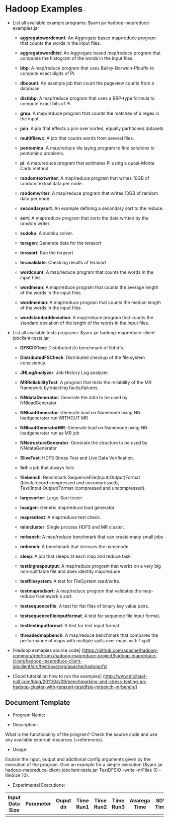 # Hadoop Examples

* List all available example programs: $yarn jar hadoop-mapreduce-examples.jar
  * __aggregatewordcount__: An Aggregate based map/reduce program that counts the words in the input files.
  
  * __aggregatewordhist__: An Aggregate based map/reduce program that computes the histogram of the words in the input files.
  
  * __bbp__: A map/reduce program that uses Bailey-Borwein-Plouffe to compute exact digits of Pi.

  * __dbcount__: An example job that count the pageview counts from a database.

  * __distbbp__: A map/reduce program that uses a BBP-type formula to compute exact bits of Pi.

  * __grep__: A map/reduce program that counts the matches of a regex in the input.

  * __join__: A job that effects a join over sorted, equally partitioned datasets
  
  * __multifilewc__: A job that counts words from several files.
  
  * __pentomino__: A map/reduce tile laying program to find solutions to pentomino problems.
  
  * __pi__: A map/reduce program that estimates Pi using a quasi-Monte Carlo method.
  
  * __randomtextwriter__: A map/reduce program that writes 10GB of random textual data per node.
  
  * __randomwriter__: A map/reduce program that writes 10GB of random data per node.
  
  * __secondarysort__: An example defining a secondary sort to the reduce.
  
  * __sort__: A map/reduce program that sorts the data written by the random writer.
  
  * __sudoku__: A sudoku solver.
  
  * __teragen__: Generate data for the terasort
  
  * __terasort__: Run the terasort
  
  * __teravalidate__: Checking results of terasort
  
  * __wordcount__: A map/reduce program that counts the words in the input files.
  
  * __wordmean__: A map/reduce program that counts the average length of the words in the input files.
  
  * __wordmedian__: A map/reduce program that counts the median length of the words in the input files.
  
  * __wordstandarddeviation__: A map/reduce program that counts the standard deviation of the length of the words in the input files.

* List all available tests programs: $yarn jar hadoop-mapreduce-client-jobclient-tests.jar

  * __DFSCIOTest__: Distributed i/o benchmark of libhdfs.

  * __DistributedFSCheck__: Distributed checkup of the file system consistency.

  * __JHLogAnalyzer__: Job History Log analyzer.

  * __MRReliabilityTest__: A program that tests the reliability of the MR framework by injecting faults/failures.
  
  * __NNdataGenerator__: Generate the data to be used by NNloadGenerator
  
  * __NNloadGenerator__: Generate load on Namenode using NN loadgenerator run WITHOUT MR
  
  * __NNloadGeneratorMR__: Generate load on Namenode using NN loadgenerator run as MR job
  
  * __NNstructureGenerator__: Generate the structure to be used by NNdataGenerator
  
  * __SliveTest__: HDFS Stress Test and Live Data Verification.
  
  * __fail__: a job that always fails
  
  * __filebench__: Benchmark SequenceFile(Input|Output)Format (block,record compressed and uncompressed), Text(Input|Output)Format (compressed and uncompressed).
  
  * __largesorter__: Large-Sort tester

  * __loadgen__: Generic map/reduce load generator
  
  * __mapredtest__: A map/reduce test check.
  
  * __minicluster__: Single process HDFS and MR cluster.
  
  * __mrbench__: A map/reduce benchmark that can create many small jobs
  
  * __nnbench__: A benchmark that stresses the namenode.
  
  * __sleep__: A job that sleeps at each map and reduce task.
	
  * __testbigmapoutput__: A map/reduce program that works on a very big non-splittable file and does identity map/reduce
  
  * __testfilesystem__: A test for FileSystem read/write.
  
  * __testmapredsort__: A map/reduce program that validates the map-reduce framework's sort.
  
  * __testsequencefile__: A test for flat files of binary key value pairs.	 
  
  * __testsequencefileinputformat__: A test for sequence file input format.

  * __testtextinputformat__: A test for text input format.
  
  * __threadedmapbench__: A map/reduce benchmark that compares the performance of maps with multiple spills over maps with 1 spill
 
* [Hadoop exmaples source code] (https://github.com/apache/hadoop-common/tree/trunk/hadoop-mapreduce-project/hadoop-mapreduce-client/hadoop-mapreduce-client-jobclient/src/test/java/org/apache/hadoop/fs)

* [Good tutorial on how to run the examples] (http://www.michael-noll.com/blog/2011/04/09/benchmarking-and-stress-testing-an-hadoop-cluster-with-terasort-testdfsio-nnbench-mrbench/)

Document Template
------------------------------
* Program Name: 
 
* Description:

What is the functionality of the program? Check the source code and use any available external resources (+references).

* Usage: 

Explain the input, output and additional config arguments given by the execution of the program. Give an example for a simple execution ($yarn jar hadoop-mapreduce-client-jobclient-tests.jar TestDFSIO -write -nrFiles 10 -fileSize 10). 

* Experimental Executions:


| Input Data Size | Parameter  | Ouput dir | Time Run1 | Time Run2 | Time Run3 | Avarega Time | SDV Time |
|-----------------|------------|-----------|-----------|-----------|-----------|--------------|----------|
|            	  |            |           |           |           |           |              |          |

